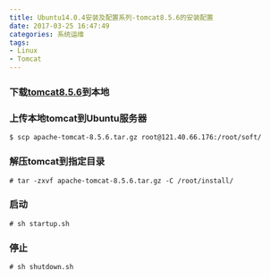```yaml
---
title: Ubuntu14.0.4安装及配置系列-tomcat8.5.6的安装配置
date: 2017-03-25 16:47:49
categories: 系统运维
tags: 
- Linux
- Tomcat
---
```


### 下载[tomcat8.5.6](http://tomcat.apache.org/download-80.cgi)到本地

### 上传本地tomcat到Ubuntu服务器
```
$ scp apache-tomcat-8.5.6.tar.gz root@121.40.66.176:/root/soft/
```

### 解压tomcat到指定目录
```
# tar -zxvf apache-tomcat-8.5.6.tar.gz -C /root/install/
```

### 启动
```
# sh startup.sh
```

### 停止
```
# sh shutdown.sh
```



